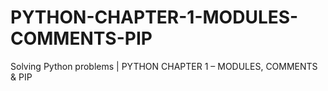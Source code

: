 # PYTHON-CHAPTER-1-MODULES-COMMENTS-PIP
Solving Python problems | PYTHON CHAPTER 1 – MODULES, COMMENTS &amp; PIP
